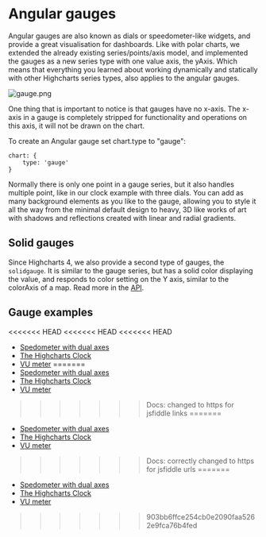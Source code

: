 Angular gauges
==============

Angular gauges are also known as dials or speedometer-like widgets, and provide a great visualisation for dashboards. Like with polar charts, we extended the already existing series/points/axis model, and implemented the gauges as a new series type with one value axis, the yAxis. Which means that everything you learned about working dynamically and statically with other Highcharts series types, also applies to the angular gauges. 

![gauge.png](gauge.png)

One thing that is important to notice is that gauges have no x-axis. The x-axis in a gauge is completely stripped for functionality and operations on this axis, it will not be drawn on the chart.

To create an Angular gauge set chart.type to "gauge":

    
    chart: {
        type: 'gauge'            
    }

Normally there is only one point in a gauge series, but it also handles multiple point, like in our clock example with three dials. You can add as many background elements as you like to the gauge, allowing you to style it all the way from the minimal default design to heavy, 3D like works of art with shadows and reflections created with linear and radial gradients.

Solid gauges
------------

Since Highcharts 4, we also provide a second type of gauges, the `solidgauge`. It is similar to the gauge series, but has a solid color displaying the value, and responds to color setting on the Y axis, similar to the colorAxis of a map. Read more in the [API](https://api.highcharts.com/highcharts/plotOptions.solidgauge).

Gauge examples
--------------

<<<<<<< HEAD
<<<<<<< HEAD
<<<<<<< HEAD
*   [Spedometer with dual axes](https://jsfiddle.net/highcharts/EjRLw/)
*   [The Highcharts Clock](https://jsfiddle.net/highcharts/3CUgG/)
*   [VU meter](https://jsfiddle.net/highcharts/wCJjE/)
=======
*   [Spedometer with dual axes](https://jsfiddlefiddle.net/highcharts/EjRLw/)
*   [The Highcharts Clock](https://jsfiddlefiddle.net/highcharts/3CUgG/)
*   [VU meter](https://jsfiddlefiddle.net/highcharts/wCJjE/)
>>>>>>> Docs: changed to https for jsfiddle links
=======
*   [Spedometer with dual axes](https://jsfiddle.net/highcharts/EjRLw/)
*   [The Highcharts Clock](https://jsfiddle.net/highcharts/3CUgG/)
*   [VU meter](https://jsfiddle.net/highcharts/wCJjE/)
>>>>>>> Docs: correctly changed to https for jsfiddle urls
=======
*   [Spedometer with dual axes](https://jsfiddle.net/highcharts/EjRLw/)
*   [The Highcharts Clock](https://jsfiddle.net/highcharts/3CUgG/)
*   [VU meter](https://jsfiddle.net/highcharts/wCJjE/)
>>>>>>> 903bb6ffce254cb0e2090faa5262e9fca76b4fed
